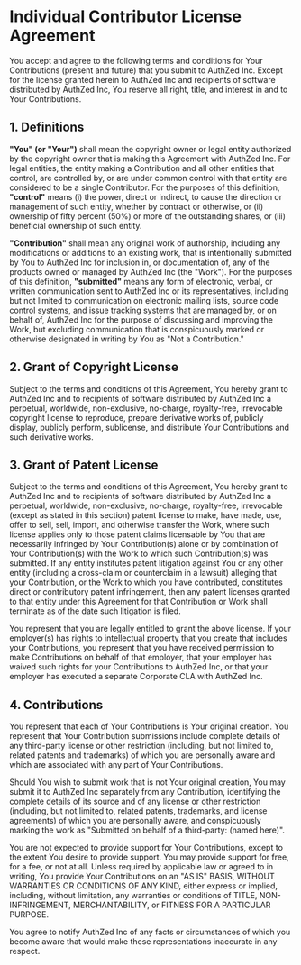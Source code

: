 # Individual Contributor License Agreement

You accept and agree to the following terms and conditions for Your Contributions (present and future) that you submit to AuthZed Inc.
Except for the license granted herein to AuthZed Inc and recipients of software distributed by AuthZed Inc, You reserve all right, title, and interest in and to Your Contributions.

## 1. Definitions

**"You" (or "Your")** shall mean the copyright owner or legal entity authorized by the copyright owner that is making this Agreement with AuthZed Inc.
For legal entities, the entity making a Contribution and all other entities that control, are controlled by, or are under common control with that entity are considered to be a single Contributor.
For the purposes of this definition, **"control"** means (i) the power, direct or indirect, to cause the direction or management of such entity, whether by contract or otherwise, or (ii) ownership of fifty percent (50%) or more of the outstanding shares, or (iii) beneficial ownership of such entity.

**"Contribution"** shall mean any original work of authorship, including any modifications or additions to an existing work, that is intentionally submitted by You to AuthZed Inc for inclusion in, or documentation of, any of the products owned or managed by AuthZed Inc (the "Work").
For the purposes of this definition, **"submitted"** means any form of electronic, verbal, or written communication sent to AuthZed Inc or its representatives, including but not limited to communication on electronic mailing lists, source code control systems, and issue tracking systems that are managed by, or on behalf of, AuthZed Inc for the purpose of discussing and improving the Work, but excluding communication that is conspicuously marked or otherwise designated in writing by You as "Not a Contribution."

## 2. Grant of Copyright License

Subject to the terms and conditions of this Agreement, You hereby grant to AuthZed Inc and to recipients of software distributed by AuthZed Inc a perpetual, worldwide, non-exclusive, no-charge, royalty-free, irrevocable copyright license to reproduce, prepare derivative works of, publicly display, publicly perform, sublicense, and distribute Your Contributions and such derivative works.

## 3. Grant of Patent License

Subject to the terms and conditions of this Agreement, You hereby grant to AuthZed Inc and to recipients of software distributed by AuthZed Inc a perpetual, worldwide, non-exclusive, no-charge, royalty-free, irrevocable (except as stated in this section) patent license to make, have made, use, offer to sell, sell, import, and otherwise transfer the Work, where such license applies only to those patent claims licensable by You that are necessarily infringed by Your Contribution(s) alone or by combination of Your Contribution(s) with the Work to which such Contribution(s) was submitted.
If any entity institutes patent litigation against You or any other entity (including a cross-claim or counterclaim in a lawsuit) alleging that your Contribution, or the Work to which you have contributed, constitutes direct or contributory patent infringement, then any patent licenses granted to that entity under this Agreement for that Contribution or Work shall terminate as of the date such litigation is filed.

You represent that you are legally entitled to grant the above license.
If your employer(s) has rights to intellectual property that you create that includes your Contributions, you represent that you have received permission to make Contributions on behalf of that employer, that your employer has waived such rights for your Contributions to AuthZed Inc, or that your employer has executed a separate Corporate CLA with AuthZed Inc.

## 4. Contributions

You represent that each of Your Contributions is Your original creation.
You represent that Your Contribution submissions include complete details of any third-party license or other restriction (including, but not limited to, related patents and trademarks) of which you are personally aware and which are associated with any part of Your Contributions.

Should You wish to submit work that is not Your original creation, You may submit it to AuthZed Inc separately from any Contribution, identifying the complete details of its source and of any license or other restriction (including, but not limited to, related patents, trademarks, and license agreements) of which you are personally aware, and conspicuously marking the work as "Submitted on behalf of a third-party: (named here)".

You are not expected to provide support for Your Contributions, except to the extent You desire to provide support.
You may provide support for free, for a fee, or not at all.
Unless required by applicable law or agreed to in writing, You provide Your Contributions on an "AS IS" BASIS, WITHOUT WARRANTIES OR CONDITIONS OF ANY KIND, either express or implied, including, without limitation, any warranties or conditions of TITLE, NON- INFRINGEMENT, MERCHANTABILITY, or FITNESS FOR A PARTICULAR PURPOSE.

You agree to notify AuthZed Inc of any facts or circumstances of which you become aware that would make these representations inaccurate in any respect.

